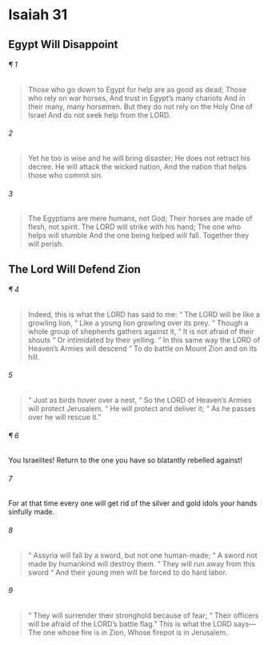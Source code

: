 # Isaiah 31
## Egypt Will Disappoint
###### ¶ 1
> Those who go down to Egypt for help are as good as dead;
> Those who rely on war horses,
> And trust in Egypt’s many chariots
> And in their many, many horsemen.
> But they do not rely on the Holy One of Israel
> And do not seek help from the LORD.
###### 2
> Yet he too is wise and he will bring disaster;
> He does not retract his decree.
> He will attack the wicked nation,
> And the nation that helps those who commit sin.
###### 3
> The Egyptians are mere humans, not God;
> Their horses are made of flesh, not spirit.
> The LORD will strike with his hand;
> The one who helps will stumble
> And the one being helped will fall.
> Together they will perish.
## The Lord Will Defend Zion
###### ¶ 4
> Indeed, this is what the LORD has said to me:
>  “ The LORD will be like a growling lion,
>  “ Like a young lion growling over its prey.
>  “ Though a whole group of shepherds gathers against it,
>  “ It is not afraid of their shouts
>  “ Or intimidated by their yelling.
>  “ In this same way the LORD of Heaven’s Armies will descend
>  “ To do battle on Mount Zion and on its hill.
###### 5
>  “ Just as birds hover over a nest,
>  “ So the LORD of Heaven’s Armies will protect Jerusalem.
>  “ He will protect and deliver it;
>  “ As he passes over he will rescue it.”
###### ¶ 6
You Israelites! Return to the one you have so blatantly rebelled against!
###### 7
For at that time every one will get rid of the silver and gold idols your hands sinfully made.
###### 8
>  “ Assyria will fall by a sword, but not one human-made;
>  “ A sword not made by humankind will destroy them.
>  “ They will run away from this sword
>  “ And their young men will be forced to do hard labor.
###### 9
>  “ They will surrender their stronghold because of fear;
>  “ Their officers will be afraid of the LORD’s battle flag.”
> This is what the LORD says—
> The one whose fire is in Zion,
> Whose firepot is in Jerusalem.
